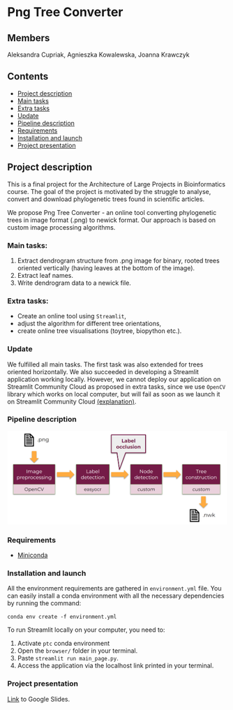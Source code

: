 # Png Tree Converter

## Members
Aleksandra Cupriak, Agnieszka Kowalewska, Joanna Krawczyk

## Contents
  * [Project description](#project-description)
  * [Main tasks](#main-tasks)
  * [Extra tasks](#extra-tasks)
  * [Update](#update)
  * [Pipeline description](#pipeline-description)
  * [Requirements](#requirements)
  * [Installation and launch](#installation-and-launch)
  * [Project presentation](#project-presentation)

## Project description
This is a final project for the Architecture of Large Projects in Bioinformatics course. 
The goal of the project is motivated by the struggle to analyse, convert and download phylogenetic trees 
found in scientific articles. 

We propose Png Tree Converter - an online tool converting phylogenetic trees in image format (.png) to newick format. 
Our approach is based on custom image processing algorithms.

### Main tasks:
1. Extract dendrogram structure from .png image for binary, 
rooted trees oriented vertically (having leaves at the bottom of the image).
2. Extract leaf names.
3. Write dendrogram data to a newick file.

### Extra tasks:
* Create an online tool using ```Streamlit```,
* adjust the algorithm for different tree orientations,
* create online tree visualisations (toytree, biopython etc.).

### Update
We fulfilled all main tasks. The first task was also extended for trees
oriented horizontally.
We also succeeded in developing a Streamlit application working locally. 
However, we cannot deploy our application on Streamlit 
Community Cloud as proposed in extra tasks, since we use ```OpenCV```
library which works on local computer, 
but will fail as soon as we launch it on Streamlit Community Cloud
[(explanation)](https://discuss.streamlit.io/t/problem-error-import-cv2/26348/7).

### Pipeline description
![pipeline.png](pipeline.png)

### Requirements

  * [Miniconda](https://docs.conda.io/en/latest/miniconda.html)

### Installation and launch
All the environment requirements are gathered in ```environment.yml``` file. You can easily install a conda environment with all the necessary dependencies by running the command:

    conda env create -f environment.yml

To run Streamlit locally on your computer, you need to:
1. Activate ```ptc``` conda environment
2. Open the ```browser/``` folder in your terminal.
3. Paste ```streamlit run main_page.py```.
4. Access the application via the localhost link printed in your terminal.

### Project presentation
[Link](https://docs.google.com/presentation/d/1AMbVaFBokSwe5lvQ4CdNTPvYihnjZUkXHr_3WURmY5s/edit?usp=sharing) to Google Slides.
